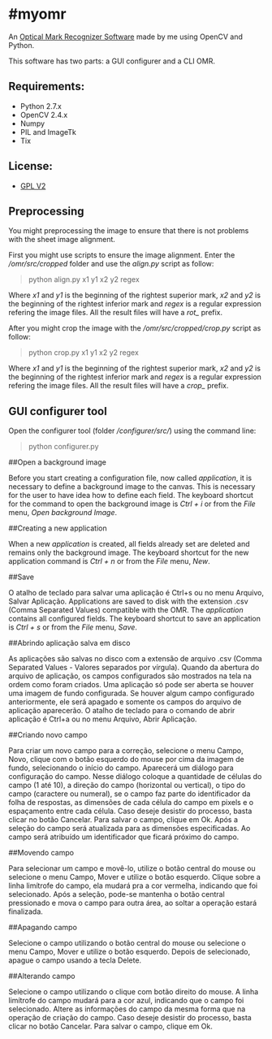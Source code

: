 #myomr
=====

An [Optical Mark Recognizer Software](https://en.wikipedia.org/wiki/Optical_mark_recognition "OMR") made by me using OpenCV and Python.

This software has two parts: a GUI configurer and a CLI OMR.

## Requirements:
* Python 2.7.x
* OpenCV 2.4.x
* Numpy
* PIL and ImageTk
* Tix 

## License:
* [GPL V2](LICENSE)

Preprocessing
-----

You might preprocessing the image to ensure that there is not problems with the sheet image alignment. 

First you might use scripts to ensure the image alignment. Enter the _/omr/src/cropped_ folder and use the *align.py* script as follow:

> python align.py x1 y1 x2 y2 regex

Where *x1* and *y1* is the beginning of the rightest superior mark, *x2* and *y2* is the beginning of the rightest inferior mark and *regex* is a regular expression refering the image files. All the result files will have a *rot_* prefix.

After you might crop the image with the _/omr/src/cropped/crop.py_ script as follow:

> python crop.py x1 y1 x2 y2 regex

Where *x1* and *y1* is the beginning of the rightest superior mark, *x2* and *y2* is the beginning of the rightest inferior mark and *regex* is a regular expression refering the image files. All the result files will have a *crop_* prefix.

GUI configurer tool
-----

Open the configurer tool (folder _/configurer/src/_) using the command line:

> python configurer.py

##Open a background image

Before you start creating a configuration file, now called *application*, it is necessary to define a background image to the canvas. This is necessary for the user to have idea how to define each field. The keyboard shortcut for the command to open the background image is *Ctrl + i* or from the *File* menu, *Open background Image*.

##Creating a new application

When a new *application* is created, all fields already set are deleted and remains only the background image. The keyboard shortcut for the new application command is *Ctrl + n* or from the *File* menu, *New*.

##Save

 O atalho de teclado para salvar uma aplicação é Ctrl+s ou no menu Arquivo, Salvar Aplicação.
Applications are saved to disk with the extension .csv (Comma Separated Values) compatible with the OMR. The *application* contains all configured fields. The keyboard shortcut to save an application is *Ctrl + s* or from the *File* menu, *Save*.

##Abrindo aplicação salva em disco

As aplicações são salvas no disco com a extensão de arquivo .csv (Comma Separated Values  - Valores separados por vírgula). Quando da abertura do arquivo de aplicação, os campos configurados são mostrados na tela na ordem como foram criados. Uma aplicação só pode ser aberta se houver uma imagem de fundo configurada. Se houver algum campo configurado anteriormente, ele será apagado e somente os campos do arquivo de aplicação aparecerão. O atalho de teclado para o comando de abrir aplicação é Ctrl+a ou no menu Arquivo, Abrir Aplicação.

##Criando novo campo

Para criar um novo campo para a correção, selecione o menu Campo, Novo, clique com o botão esquerdo do mouse por cima da imagem de fundo, selecionando o início do campo. Aparecerá um diálogo para configuração do campo. Nesse diálogo coloque a quantidade de células do campo (1 até 10), a direção do campo (horizontal ou vertical), o tipo do campo (caractere ou numeral), se o campo faz parte do identificador da folha de respostas, as dimensões de cada célula do campo em pixels e o espaçamento entre cada célula. Caso deseje desistir do processo, basta clicar no botão Cancelar. Para salvar o campo, clique em Ok. Após a seleção do campo será atualizada para as dimensões especificadas. Ao campo será atribuído um identificador que ficará próximo do campo.

##Movendo campo

Para selecionar um campo e movê-lo, utilize o botão central do mouse ou selecione o menu Campo, Mover e utilize o botão esquerdo. Clique sobre a linha limítrofe do campo, ela mudará pra a cor vermelha, indicando que foi selecionado. Após a seleção, pode-se  mantenha o botão central pressionado e mova o campo para outra área, ao soltar a operação estará finalizada.

##Apagando campo

Selecione o campo utilizando o botão central do mouse ou selecione o menu Campo, Mover e utilize o botão esquerdo. Depois de selecionado, apague o campo usando a tecla Delete.

##Alterando campo

Selecione o campo utilizando o clique com botão direito do mouse. A linha limítrofe do campo mudará para a cor azul, indicando que o campo foi selecionado. Altere as informações do campo da mesma forma que na operação de criação do campo. Caso deseje desistir do processo, basta clicar no botão Cancelar. Para salvar o campo, clique em Ok.
